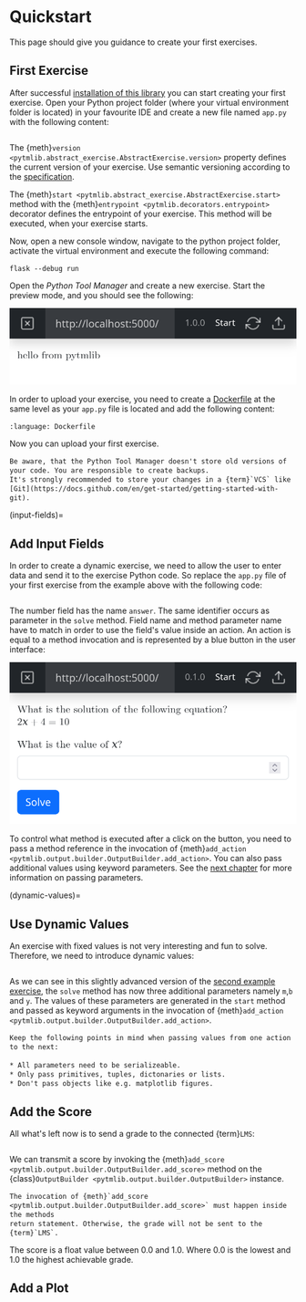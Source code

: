 # Quickstart

This page should give you guidance to create your first exercises.

## First Exercise

After successful [installation of this library](/installation) you can start creating your first exercise. Open your
Python project folder (where your virtual environment folder is located) in your
favourite IDE and create a new file named `app.py` with the following content:

```{literalinclude} ./code/first-exercise.py
```

The {meth}`version <pytmlib.abstract_exercise.AbstractExercise.version>` property defines the current version of your
exercise. Use semantic versioning according to the [specification](https://semver.org/spec/v2.0.0.html).

The {meth}`start <pytmlib.abstract_exercise.AbstractExercise.start>` method with the
{meth}`entrypoint <pytmlib.decorators.entrypoint>` decorator defines the entrypoint of your exercise. This method will
be executed, when your exercise starts.

Now, open a new console window, navigate to the python project folder, activate the virtual environment and execute the
following command:

```shell
flask --debug run
```

Open the _Python Tool Manager_ and create a new exercise. Start the preview mode, and you should see the following:

![first exercise in preview mode](./graphs/first-exercise.png)

In order to upload your exercise, you need to create a [Dockerfile](https://docs.docker.com/engine/reference/builder/)
at the same level as your `app.py` file is located and add the following content:

```{literalinclude} ./code/Dockerfile
:language: Dockerfile
```

Now you can upload your first exercise.

```{warning}
Be aware, that the Python Tool Manager doesn't store old versions of your code. You are responsible to create backups.
It's strongly recommended to store your changes in a {term}`VCS` like [Git](https://docs.github.com/en/get-started/getting-started-with-git).
```

(input-fields)=

## Add Input Fields

In order to create a dynamic exercise, we need to allow the user to enter data and send it to the exercise Python code.
So replace the `app.py` file of your first exercise from the example above with the following code:

```{literalinclude} ./code/add-input-fields.py
```

The number field has the name `answer`. The same identifier occurs as parameter in the `solve` method. Field name and
method parameter name have to match in order to use the field's value inside an action. An action is equal to a method
invocation and is represented by a blue button in the user interface:

![add input fields exercise in preview mode](./graphs/add-input-fields-exercise.png)

To control what method is executed after a click on the button, you need to pass a method reference in the invocation of
{meth}`add_action <pytmlib.output.builder.OutputBuilder.add_action>`. You can also pass additional values using keyword
parameters. See the [next chapter](#dynamic-values) for more information on passing parameters.

(dynamic-values)=

## Use Dynamic Values

An exercise with fixed values is not very interesting and fun to solve. Therefore, we need to introduce dynamic values:

```{literalinclude} ./code/dynamic-values.py
```

As we can see in this slightly advanced version of the [second example exercise](#input-fields), the `solve` method has
now three additional parameters namely `m`,`b` and `y`. The values of these parameters are generated in the `start`
method and passed as keyword arguments in the invocation of
{meth}`add_action <pytmlib.output.builder.OutputBuilder.add_action>`.

```{warning}
Keep the following points in mind when passing values from one action to the next:

* All parameters need to be serializeable.
* Only pass primitives, tuples, dictonaries or lists.
* Don't pass objects like e.g. matplotlib figures.
```

## Add the Score

All what's left now is to send a grade to the connected {term}`LMS`:

```{literalinclude} ./code/add-score.py
```

We can transmit a score by invoking the {meth}`add_score <pytmlib.output.builder.OutputBuilder.add_score>` method on the
{class}`OutputBuilder <pytmlib.output.builder.OutputBuilder>` instance.

```{warning}
The invocation of {meth}`add_score <pytmlib.output.builder.OutputBuilder.add_score>` must happen inside the methods 
return statement. Otherwise, the grade will not be sent to the {term}`LMS`.
```

The score is a float value between 0.0 and 1.0. Where 0.0 is the lowest and 1.0 the highest achievable grade.

## Add a Plot

```{literalinclude} ./code/add-plot.py
```